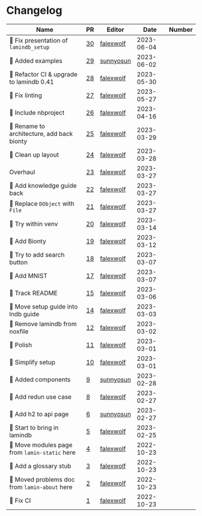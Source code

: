 # Changelog

<!-- prettier-ignore -->
Name | PR | Editor | Date | Number
--- | --- | --- | --- | ---
💄 Fix presentation of `lamindb_setup` | [30](https://github.com/laminlabs/lamin-docs/pull/30) | [falexwolf](https://github.com/falexwolf) | 2023-06-04 |
👷 Added examples | [29](https://github.com/laminlabs/lamin-docs/pull/29) | [sunnyosun](https://github.com/sunnyosun) | 2023-06-02 |
👷 Refactor CI & upgrade to lamindb 0.41 | [28](https://github.com/laminlabs/lamin-docs/pull/28) | [falexwolf](https://github.com/falexwolf) | 2023-05-30 |
:green_heart: Fix linting | [27](https://github.com/laminlabs/lamin-docs/pull/27) | [falexwolf](https://github.com/falexwolf) | 2023-05-27 |
:green_heart: Include nbproject | [26](https://github.com/laminlabs/lamin-docs/pull/26) | [falexwolf](https://github.com/falexwolf) | 2023-04-16 |
:memo: Rename to architecture, add back bionty | [25](https://github.com/laminlabs/lamin-docs/pull/25) | [falexwolf](https://github.com/falexwolf) | 2023-03-29 |
📝 Clean up layout | [24](https://github.com/laminlabs/lamin-docs/pull/24) | [falexwolf](https://github.com/falexwolf) | 2023-03-28 |
Overhaul | [23](https://github.com/laminlabs/lamin-docs/pull/23) | [falexwolf](https://github.com/falexwolf) | 2023-03-27 |
🍱 Add knowledge guide back | [22](https://github.com/laminlabs/lamin-docs/pull/22) | [falexwolf](https://github.com/falexwolf) | 2023-03-27 |
🚚 Replace `DObject` with `File` | [21](https://github.com/laminlabs/lamin-docs/pull/21) | [falexwolf](https://github.com/falexwolf) | 2023-03-27 |
:construction_worker: Try within venv | [20](https://github.com/laminlabs/lamin-docs/pull/20) | [falexwolf](https://github.com/falexwolf) | 2023-03-14 |
:bento: Add Bionty | [19](https://github.com/laminlabs/lamin-docs/pull/19) | [falexwolf](https://github.com/falexwolf) | 2023-03-12 |
📝 Try to add search button | [18](https://github.com/laminlabs/lamin-docs/pull/18) | [falexwolf](https://github.com/falexwolf) | 2023-03-07 |
:memo: Add MNIST | [17](https://github.com/laminlabs/lamin-docs/pull/17) | [falexwolf](https://github.com/falexwolf) | 2023-03-07 |
:bento: Track README | [15](https://github.com/laminlabs/lamin-docs/pull/15) | [falexwolf](https://github.com/falexwolf) | 2023-03-06 |
:truck: Move setup guide into lndb guide | [14](https://github.com/laminlabs/lamin-docs/pull/14) | [falexwolf](https://github.com/falexwolf) | 2023-03-03 |
🚸 Remove lamindb from noxfile | [12](https://github.com/laminlabs/lamin-docs/pull/12) | [falexwolf](https://github.com/falexwolf) | 2023-03-02 |
:lipstick: Polish | [11](https://github.com/laminlabs/lamin-docs/pull/11) | [falexwolf](https://github.com/falexwolf) | 2023-03-01 |
:memo: Simplify setup | [10](https://github.com/laminlabs/lamin-docs/pull/10) | [falexwolf](https://github.com/falexwolf) | 2023-03-01 |
📝 Added components | [9](https://github.com/laminlabs/lamin-docs/pull/9) | [sunnyosun](https://github.com/sunnyosun) | 2023-02-28 |
📝 Add redun use case | [8](https://github.com/laminlabs/lamin-docs/pull/8) | [falexwolf](https://github.com/falexwolf) | 2023-02-27 |
📝 Add h2 to api page | [6](https://github.com/laminlabs/lamin-docs/pull/6) | [sunnyosun](https://github.com/sunnyosun) | 2023-02-27 |
📝 Start to bring in lamindb | [5](https://github.com/laminlabs/lamin-docs/pull/5) | [falexwolf](https://github.com/falexwolf) | 2023-02-25 |
🚚 Move modules page from `lamin-static` here | [4](https://github.com/laminlabs/lamin-docs/pull/4) | [falexwolf](https://github.com/falexwolf) | 2022-10-23 |
📝 Add a glossary stub | [3](https://github.com/laminlabs/lamin-docs/pull/3) | [falexwolf](https://github.com/falexwolf) | 2022-10-23 |
🚚 Moved problems doc from `lamin-about` here | [2](https://github.com/laminlabs/lamin-docs/pull/2) | [falexwolf](https://github.com/falexwolf) | 2022-10-23 |
💚 Fix CI | [1](https://github.com/laminlabs/lamin-docs/pull/1) | [falexwolf](https://github.com/falexwolf) | 2022-10-23 |
